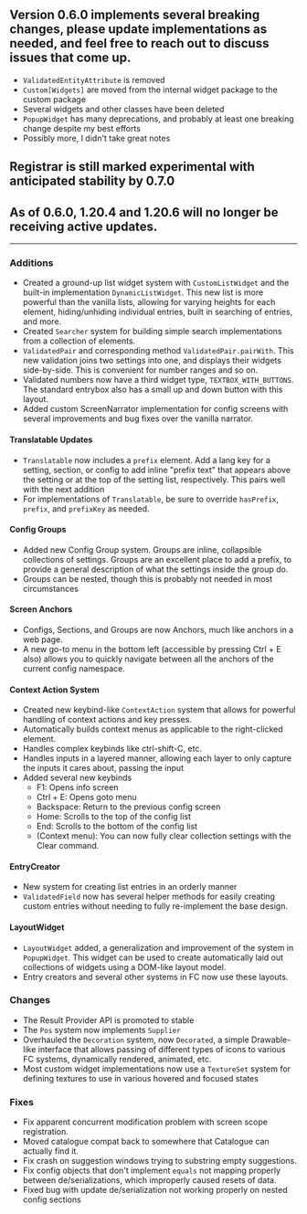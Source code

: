 ## Version 0.6.0 implements several breaking changes, please update implementations as needed, and feel free to reach out to discuss issues that come up.
* `ValidatedEntityAttribute` is removed
* `Custom[Widgets]` are moved from the internal widget package to the custom package
* Several widgets and other classes have been deleted
* `PopupWidget` has many deprecations, and probably at least one breaking change despite my best efforts
* Possibly more, I didn't take great notes

## Registrar is still marked experimental with anticipated stability by 0.7.0

## As of 0.6.0, 1.20.4 and 1.20.6 will no longer be receiving active updates.

-------------------------------------

### Additions
* Created a ground-up list widget system with `CustomListWidget` and the built-in implementation `DynamicListWidget`. This new list is more powerful than the vanilla lists, allowing for varying heights for each element, hiding/unhiding individual entries, built in searching of entries, and more.
* Created `Searcher` system for building simple search implementations from a collection of elements.
* `ValidatedPair` and corresponding method `ValidatedPair.pairWith`. This new validation joins two settings into one, and displays their widgets side-by-side. This is convenient for number ranges and so on.
* Validated numbers now have a third widget type, `TEXTBOX_WITH_BUTTONS`. The standard entrybox also has a small up and down button with this layout.
* Added custom ScreenNarrator implementation for config screens with several improvements and bug fixes over the vanilla narrator.

#### Translatable Updates
* `Translatable` now includes a `prefix` element. Add a lang key for a setting, section, or config to add inline "prefix text" that appears above the setting or at the top of the setting list, respectively. This pairs well with the next addition
* For implementations of `Translatable`, be sure to override `hasPrefix`, `prefix`, and `prefixKey` as needed.

#### Config Groups
* Added new Config Group system. Groups are inline, collapsible collections of settings. Groups are an excellent place to add a prefix, to provide a general description of what the settings inside the group do.
* Groups can be nested, though this is probably not needed in most circumstances

#### Screen Anchors
* Configs, Sections, and Groups are now Anchors, much like anchors in a web page.
* A new go-to menu in the bottom left (accessible by pressing Ctrl + E also) allows you to quickly navigate between all the anchors of the current config namespace.

#### Context Action System
* Created new keybind-like `ContextAction` system that allows for powerful handling of context actions and key presses.
* Automatically builds context menus as applicable to the right-clicked element.
* Handles complex keybinds like ctrl-shift-C, etc.
* Handles inputs in a layered manner, allowing each layer to only capture the inputs it cares about, passing the input
* Added several new keybinds
  * F1: Opens info screen
  * Ctrl + E: Opens goto menu
  * Backspace: Return to the previous config screen
  * Home: Scrolls to the top of the config list
  * End: Scrolls to the bottom of the config list 
  * (Context menu): You can now fully clear collection settings with the Clear command.

#### EntryCreator
* New system for creating list entries in an orderly manner
* `ValidatedField` now has several helper methods for easily creating custom entries without needing to fully re-implement the base design.

#### LayoutWidget
* `LayoutWidget` added, a generalization and improvement of the system in `PopupWidget`. This widget can be used to create automatically laid out collections of widgets using a DOM-like layout model.
* Entry creators and several other systems in FC now use these layouts.

### Changes
* The Result Provider API is promoted to stable
* The `Pos` system now implements `Supplier`
* Overhauled the `Decoration` system, now `Decorated`, a simple Drawable-like interface that allows passing of different types of icons to various FC systems, dynamically rendered, animated, etc.
* Most custom widget implementations now use a `TextureSet` system for defining textures to use in various hovered and focused states

### Fixes
* Fix apparent concurrent modification problem with screen scope registration.
* Moved catalogue compat back to somewhere that Catalogue can actually find it.
* Fix crash on suggestion windows trying to substring empty suggestions.
* Fix config objects that don't implement `equals` not mapping properly between de/serializations, which improperly caused resets of data.
* Fixed bug with update de/serialization not working properly on nested config sections